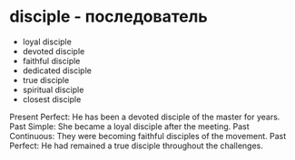 # disciple - последователь

- loyal disciple
- devoted disciple
- faithful disciple
- dedicated disciple
- true disciple
- spiritual disciple
- closest disciple

Present Perfect: He has been a devoted disciple of the master for years.
Past Simple: She became a loyal disciple after the meeting.
Past Continuous: They were becoming faithful disciples of the movement.
Past Perfect: He had remained a true disciple throughout the challenges.
